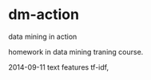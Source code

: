 dm-action
=========

data mining in action

homework in data mining traning course.

2014-09-11
text features
tf-idf, 
